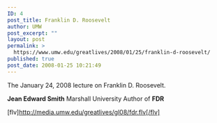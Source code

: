 ```yaml
---
ID: 4
post_title: Franklin D. Roosevelt
author: UMW
post_excerpt: ""
layout: post
permalink: >
  https://www.umw.edu/greatlives/2008/01/25/franklin-d-roosevelt/
published: true
post_date: 2008-01-25 10:21:49
---
```

The January 24, 2008 lecture on Franklin D. Roosevelt.

<strong>Jean Edward Smith</strong>
Marshall University
Author of <strong>FDR</strong>

[flv]http://media.umw.edu/greatlives/gl08/fdr.flv[/flv]